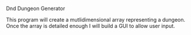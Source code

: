 Dnd Dungeon Generator

This program will create a mutlidimensional array representing a dungeon.  Once the array is detailed enough I will build a GUI
to allow user input.
